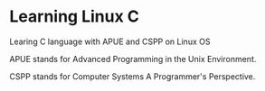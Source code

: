 Learning Linux C
=========

Learing C language with APUE and CSPP on Linux OS

APUE stands for Advanced Programming in the Unix Environment.

CSPP stands for Computer Systems A Programmer's Perspective.

